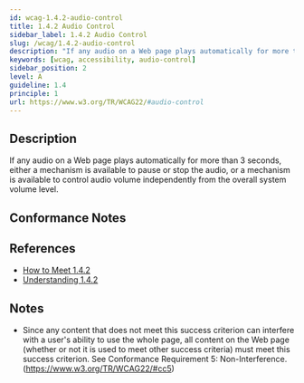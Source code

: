 ```yaml
---
id: wcag-1.4.2-audio-control
title: 1.4.2 Audio Control
sidebar_label: 1.4.2 Audio Control
slug: /wcag/1.4.2-audio-control
description: "If any audio on a Web page plays automatically for more than 3 seconds, either a mechanism is available to pause or stop the audio, or a mechanism is available to control audio volume independently from the overall system volume level."
keywords: [wcag, accessibility, audio-control]
sidebar_position: 2
level: A
guideline: 1.4
principle: 1
url: https://www.w3.org/TR/WCAG22/#audio-control
---
```


## Description

If any audio on a Web page plays automatically for more than 3 seconds, either a mechanism is available to pause or stop the audio, or a mechanism is available to control audio volume independently from the overall system volume level.

## Conformance Notes

<Project name="ads">
</Project>

<Project name="scix">
  <NonApplicable/>
</Project>

## References

- [How to Meet 1.4.2](https://www.w3.org/WAI/WCAG22/quickref/#audio-control)
- [Understanding 1.4.2](https://www.w3.org/WAI/WCAG22/Understanding/audio-control.html)

## Notes

- Since any content that does not meet this success criterion can interfere with a user's ability to use the whole page, all content on the Web page (whether or not it is used to meet other success criteria) must meet this success criterion. See Conformance Requirement 5: Non-Interference. (https://www.w3.org/TR/WCAG22/#cc5)
